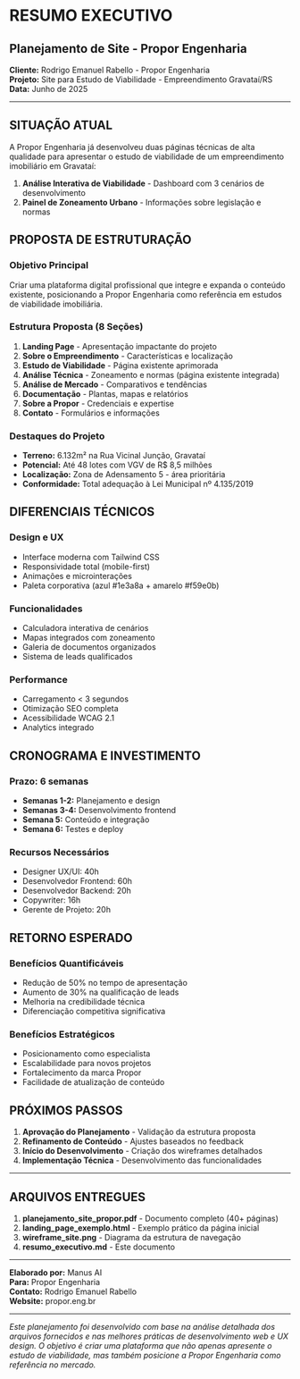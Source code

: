 # RESUMO EXECUTIVO
## Planejamento de Site - Propor Engenharia

**Cliente:** Rodrigo Emanuel Rabello - Propor Engenharia  
**Projeto:** Site para Estudo de Viabilidade - Empreendimento Gravataí/RS  
**Data:** Junho de 2025  

---

## SITUAÇÃO ATUAL

A Propor Engenharia já desenvolveu duas páginas técnicas de alta qualidade para apresentar o estudo de viabilidade de um empreendimento imobiliário em Gravataí:

1. **Análise Interativa de Viabilidade** - Dashboard com 3 cenários de desenvolvimento
2. **Painel de Zoneamento Urbano** - Informações sobre legislação e normas

## PROPOSTA DE ESTRUTURAÇÃO

### Objetivo Principal
Criar uma plataforma digital profissional que integre e expanda o conteúdo existente, posicionando a Propor Engenharia como referência em estudos de viabilidade imobiliária.

### Estrutura Proposta (8 Seções)
1. **Landing Page** - Apresentação impactante do projeto
2. **Sobre o Empreendimento** - Características e localização
3. **Estudo de Viabilidade** - Página existente aprimorada
4. **Análise Técnica** - Zoneamento e normas (página existente integrada)
5. **Análise de Mercado** - Comparativos e tendências
6. **Documentação** - Plantas, mapas e relatórios
7. **Sobre a Propor** - Credenciais e expertise
8. **Contato** - Formulários e informações

### Destaques do Projeto
- **Terreno:** 6.132m² na Rua Vicinal Junção, Gravataí
- **Potencial:** Até 48 lotes com VGV de R$ 8,5 milhões
- **Localização:** Zona de Adensamento 5 - área prioritária
- **Conformidade:** Total adequação à Lei Municipal nº 4.135/2019

## DIFERENCIAIS TÉCNICOS

### Design e UX
- Interface moderna com Tailwind CSS
- Responsividade total (mobile-first)
- Animações e microinterações
- Paleta corporativa (azul #1e3a8a + amarelo #f59e0b)

### Funcionalidades
- Calculadora interativa de cenários
- Mapas integrados com zoneamento
- Galeria de documentos organizados
- Sistema de leads qualificados

### Performance
- Carregamento < 3 segundos
- Otimização SEO completa
- Acessibilidade WCAG 2.1
- Analytics integrado

## CRONOGRAMA E INVESTIMENTO

### Prazo: 6 semanas
- **Semanas 1-2:** Planejamento e design
- **Semanas 3-4:** Desenvolvimento frontend
- **Semana 5:** Conteúdo e integração
- **Semana 6:** Testes e deploy

### Recursos Necessários
- Designer UX/UI: 40h
- Desenvolvedor Frontend: 60h
- Desenvolvedor Backend: 20h
- Copywriter: 16h
- Gerente de Projeto: 20h

## RETORNO ESPERADO

### Benefícios Quantificáveis
- Redução de 50% no tempo de apresentação
- Aumento de 30% na qualificação de leads
- Melhoria na credibilidade técnica
- Diferenciação competitiva significativa

### Benefícios Estratégicos
- Posicionamento como especialista
- Escalabilidade para novos projetos
- Fortalecimento da marca Propor
- Facilidade de atualização de conteúdo

## PRÓXIMOS PASSOS

1. **Aprovação do Planejamento** - Validação da estrutura proposta
2. **Refinamento de Conteúdo** - Ajustes baseados no feedback
3. **Início do Desenvolvimento** - Criação dos wireframes detalhados
4. **Implementação Técnica** - Desenvolvimento das funcionalidades

---

## ARQUIVOS ENTREGUES

1. **planejamento_site_propor.pdf** - Documento completo (40+ páginas)
2. **landing_page_exemplo.html** - Exemplo prático da página inicial
3. **wireframe_site.png** - Diagrama da estrutura de navegação
4. **resumo_executivo.md** - Este documento

---

**Elaborado por:** Manus AI  
**Para:** Propor Engenharia  
**Contato:** Rodrigo Emanuel Rabello  
**Website:** propor.eng.br  

---

*Este planejamento foi desenvolvido com base na análise detalhada dos arquivos fornecidos e nas melhores práticas de desenvolvimento web e UX design. O objetivo é criar uma plataforma que não apenas apresente o estudo de viabilidade, mas também posicione a Propor Engenharia como referência no mercado.*

